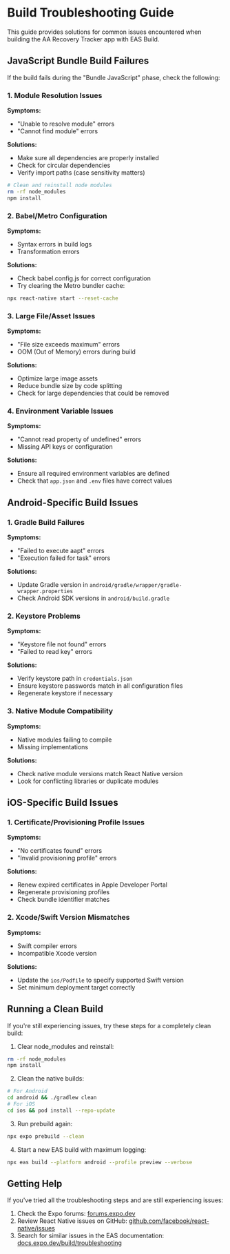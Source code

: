 # Build Troubleshooting Guide

This guide provides solutions for common issues encountered when building the AA Recovery Tracker app with EAS Build.

## JavaScript Bundle Build Failures

If the build fails during the "Bundle JavaScript" phase, check the following:

### 1. Module Resolution Issues

**Symptoms:**
- "Unable to resolve module" errors
- "Cannot find module" errors

**Solutions:**
- Make sure all dependencies are properly installed
- Check for circular dependencies
- Verify import paths (case sensitivity matters)

```bash
# Clean and reinstall node modules
rm -rf node_modules
npm install
```

### 2. Babel/Metro Configuration

**Symptoms:**
- Syntax errors in build logs
- Transformation errors

**Solutions:**
- Check babel.config.js for correct configuration
- Try clearing the Metro bundler cache:

```bash
npx react-native start --reset-cache
```

### 3. Large File/Asset Issues

**Symptoms:**
- "File size exceeds maximum" errors
- OOM (Out of Memory) errors during build

**Solutions:**
- Optimize large image assets
- Reduce bundle size by code splitting
- Check for large dependencies that could be removed

### 4. Environment Variable Issues

**Symptoms:**
- "Cannot read property of undefined" errors
- Missing API keys or configuration

**Solutions:**
- Ensure all required environment variables are defined
- Check that `app.json` and `.env` files have correct values

## Android-Specific Build Issues

### 1. Gradle Build Failures

**Symptoms:**
- "Failed to execute aapt" errors
- "Execution failed for task" errors

**Solutions:**
- Update Gradle version in `android/gradle/wrapper/gradle-wrapper.properties`
- Check Android SDK versions in `android/build.gradle`

### 2. Keystore Problems

**Symptoms:**
- "Keystore file not found" errors
- "Failed to read key" errors

**Solutions:**
- Verify keystore path in `credentials.json`
- Ensure keystore passwords match in all configuration files
- Regenerate keystore if necessary

### 3. Native Module Compatibility

**Symptoms:**
- Native modules failing to compile
- Missing implementations

**Solutions:**
- Check native module versions match React Native version
- Look for conflicting libraries or duplicate modules

## iOS-Specific Build Issues

### 1. Certificate/Provisioning Profile Issues

**Symptoms:**
- "No certificates found" errors
- "Invalid provisioning profile" errors

**Solutions:**
- Renew expired certificates in Apple Developer Portal
- Regenerate provisioning profiles
- Check bundle identifier matches

### 2. Xcode/Swift Version Mismatches

**Symptoms:**
- Swift compiler errors
- Incompatible Xcode version

**Solutions:**
- Update the `ios/Podfile` to specify supported Swift version
- Set minimum deployment target correctly

## Running a Clean Build

If you're still experiencing issues, try these steps for a completely clean build:

1. Clear node_modules and reinstall:
```bash
rm -rf node_modules
npm install
```

2. Clean the native builds:
```bash
# For Android
cd android && ./gradlew clean
# For iOS
cd ios && pod install --repo-update
```

3. Run prebuild again:
```bash
npx expo prebuild --clean
```

4. Start a new EAS build with maximum logging:
```bash
npx eas build --platform android --profile preview --verbose
```

## Getting Help

If you've tried all the troubleshooting steps and are still experiencing issues:

1. Check the Expo forums: [forums.expo.dev](https://forums.expo.dev)
2. Review React Native issues on GitHub: [github.com/facebook/react-native/issues](https://github.com/facebook/react-native/issues)
3. Search for similar issues in the EAS documentation: [docs.expo.dev/build/troubleshooting](https://docs.expo.dev/build/troubleshooting)